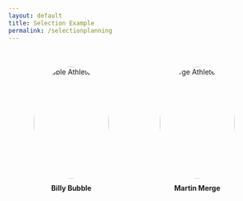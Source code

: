 ```yaml
---
layout: default
title: Selection Example
permalink: /selectionplanning
---
```

<html lang="en">
<head>
  <meta charset="UTF-8">
  <meta name="viewport" content="width=device-width, initial-scale=1.0">
  <style>
    .athlete-selector {
      display: flex;
      justify-content: space-around;
      margin-top: 50px;
    }
    .athlete-option {
      display: flex;
      flex-direction: column;
      align-items: center;
      position: relative;
      cursor: pointer;
      transition: transform 0.3s ease-in-out;
    }
    .athlete-option:hover {
      transform: scale(1.2);
    }
    .athlete-option img {
      width: 150px;
      height: 225px;
      border-radius: 50%;
    }
    .athlete-option span {
      margin-top: 10px;
      font-weight: bold;
    }
    /* Specific image for Bubble Athlete */
    .athlete-option.bubble:hover img {
      content: url("https://github.com/Code-Demons/miniproject/assets/40652645/213c0a9e-9c56-4484-9d69-3d1cc5984a5a");
    }
    /* Specific image for Merge Athlete */
    .athlete-option.merge:hover img {
      content: url("https://github.com/Code-Demons/miniproject/assets/40652645/adb81563-7fda-47ac-981a-620550ef59e9");
    }
    #attribute-section {
      position: fixed;
      bottom: 0;
      left: 0;
      width: 100%;
      background-color: #f0f0f0;
      padding: 20px;
      display: none;
    }
  </style>
</head>
<body>

  <div class="athlete-selector">
    <div class="athlete-option bubble" onmouseover="showAttributes('Billy Bubble Attributes')" onmouseout="hideAttributes()">
      <img src="https://github.com/Code-Demons/miniproject/assets/40652645/4049e8b1-4b24-4c6f-a080-24504607145d" alt="Bubble Athlete">
      <span>Billy Bubble</span>
    </div>
    <div class="athlete-option merge" onmouseover="showAttributes('Martin Merge Attributes')" onmouseout="hideAttributes()">
      <img src="https://github.com/Code-Demons/miniproject/assets/40652645/245c81fd-0ccd-4a52-acee-af09a34baaad" alt="Merge Athlete">
      <span>Martin Merge</span>
    </div>
  </div>
  
  <div id="attribute-section"></div>

  <script>
    function showAttributes(attributes) {
      document.getElementById("attribute-section").innerHTML = attributes;
      document.getElementById("attribute-section").style.display = "block";
    }

    function hideAttributes() {
      document.getElementById("attribute-section").style.display = "none";
    }
  </script>

</body>
</html>
